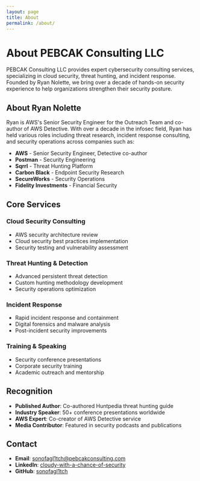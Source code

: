 ```yaml
---
layout: page
title: About
permalink: /about/
---
```


# About PEBCAK Consulting LLC

PEBCAK Consulting LLC provides expert cybersecurity consulting services, specializing in cloud security, threat hunting, and incident response. Founded by Ryan Nolette, we bring over a decade of hands-on security experience to help organizations strengthen their security posture.

## About Ryan Nolette

Ryan is AWS's Senior Security Engineer for the Outreach Team and co-author of AWS Detective. With over a decade in the infosec field, Ryan has held various roles including threat research, incident response consulting, and security operations across companies such as:

- **AWS** - Senior Security Engineer, Detective co-author
- **Postman** - Security Engineering
- **Sqrrl** - Threat Hunting Platform
- **Carbon Black** - Endpoint Security Research
- **SecureWorks** - Security Operations
- **Fidelity Investments** - Financial Security

## Core Services

### Cloud Security Consulting
- AWS security architecture review
- Cloud security best practices implementation
- Security testing and vulnerability assessment

### Threat Hunting & Detection
- Advanced persistent threat detection
- Custom hunting methodology development
- Security operations optimization

### Incident Response
- Rapid incident response and containment
- Digital forensics and malware analysis
- Post-incident security improvements

### Training & Speaking
- Security conference presentations
- Corporate security training
- Academic outreach and mentorship

## Recognition
- **Published Author**: Co-authored Huntpedia threat hunting guide
- **Industry Speaker**: 50+ conference presentations worldwide
- **AWS Expert**: Co-creator of AWS Detective service
- **Media Contributor**: Featured in security podcasts and publications

## Contact
- **Email**: sonofagl1tch@pebcakconsulting.com
- **LinkedIn**: [cloudy-with-a-chance-of-security](https://www.linkedin.com/in/cloudy-with-a-chance-of-security)
- **GitHub**: [sonofagl1tch](https://github.com/sonofagl1tch)